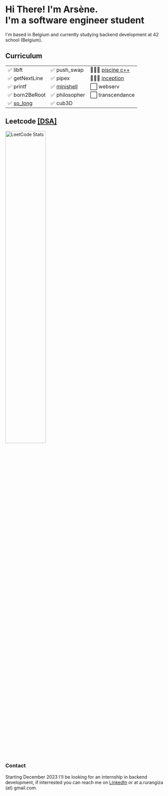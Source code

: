# Hi There! I'm Arsène.<br>I'm a software engineer student<br>
I'm based in Belgium and currently studying backend development at 42 school (Belgium).

## Curriculum
||||
| -- | -- | -- |
| ✅ libft       | ✅ push_swap   | 👨🏽‍💻 [piscine c++](https://github.com/arurangi/piscine-cpp)     |
| ✅ getNextLine | ✅ pipex       | 👨🏽‍💻 [inception](https://github.com/arurangi/inception)       |
| ✅ printf      | ✅ [minishell](https://github.com/arurangi/minishell)   | ⬜ webserv |
| ✅ born2BeRoot | ✅ philosopher | ⬜ transcendance|
| ✅ [so_long](https://github.com/arurangi/adventura.git)     | ✅ cub3D       | |

## Leetcode [[DSA]](https://github.com/arurangi/dsa)
<div style="width: 100%; overflow: hidden;">
    <img src="https://leetcard.jacoblin.cool/rurangiza?theme=light&font=Tiro%20Kannada" alt="LeetCode Stats" style="width: 50%;">
</div>

### Contact
Starting December 2023 I'll be looking for an internship in backend development, if interrested you can reach me on [LinkedIn](https://www.linkedin.com/in/arsenerurangiza/) or at a.rurangiza (at) gmail.com.
